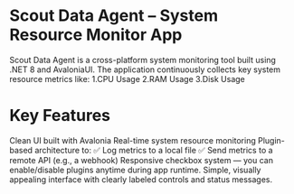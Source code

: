 # Scout Data Agent – System Resource Monitor App
Scout Data Agent is a cross-platform system monitoring tool built using .NET 8 and AvaloniaUI. The application continuously collects key system resource metrics like:
1.CPU Usage 2.RAM Usage 3.Disk Usage
# Key Features
Clean UI built with Avalonia
Real-time system resource monitoring
Plugin-based architecture to:
✅ Log metrics to a local file
✅ Send metrics to a remote API (e.g., a webhook)
Responsive checkbox system — you can enable/disable plugins anytime during app runtime.
Simple, visually appealing interface with clearly labeled controls and status messages.


